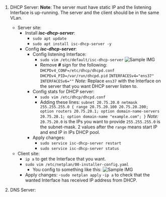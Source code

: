 ﻿ 1. DHCP Server:
 **Note**: 
 The server must have static IP and the listening Interface is up-running. 
 The server and the client should be in the same VLan.
	 - Server site:
		- Install ***isc-dhcp-server***:
			- `sudo apt update`
			- `sudo apt install isc-dhcp-server -y` 
		-  Config ***isc-dhcp-server***:
			- Config listening Interface:
				- `sudo vim /etc/default/isc-dhcp-server`
				![Sample IMG](https://github.com/tomtpc/Intern-BizflyCloud/blob/main/Images/config-listening-interface-dhcpServer.png)
				- Remove ***#*** sign for the following:
				`DHCPDv4_CONF=/etc/dhcp/dhcpd.conf`
				`DHCPDv4_PID=/var/run/dhcpd.pid`
				`INTERFACESv4="ens37"`
				`INTERFACESv6=""`
				*Note:* 
				Replace `ens37` with the Interface on the server that you want DHCP server listen to. 
			- Config stats for DHCP server:
				- `sudo vim /etc/dhcp/dhcpd.conf`
				- Adding these lines:
				`subnet 20.75.20.0 netmask 255.255.255.0 {
		range 20.75.20.100 20.75.20.200;
		option routers 20.75.20.1;
		option domain-name-servers 20.75.20.1;
		option domain-name "example.com";
		}`
				*Note:* 
				`20.75.20.0` is the IPs you want to provide
				`255.255.255.0` is the subnet-mask.
				2 values after the `range` means start IP and end IP in IPs DHCP pool.
			- Apply changes:
				- `sudo service isc-dhcp-server restart`
				- `sudo service isc-dhcp-server status`
	 - Client site:
		 - `ip a` to get the Interface that you want.
		 - `sudo vim /etc/netplan/00-installer-config.yaml`
			 - You config to something like this:
		![Sample IMG](https://github.com/tomtpc/Intern-BizflyCloud/blob/main/Images/static-ip-for-00-installer-config.png)
		- Apply changes:
				 -`sudo netplan apply`
				 -`ip a` to check that the wanted Interface has received IP address from DHCP.
			
 2. DNS Server:
